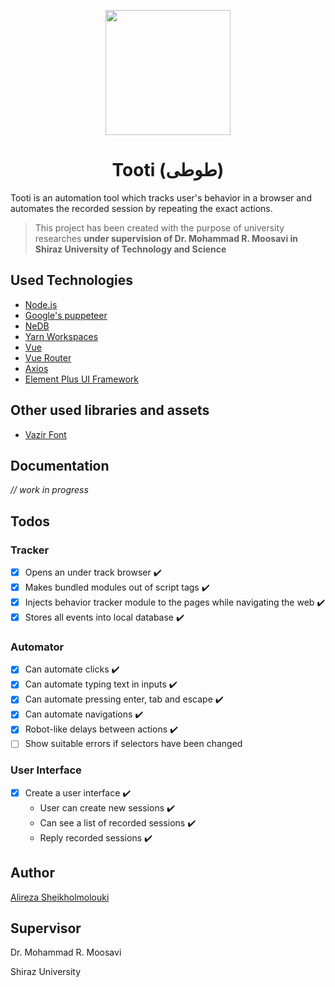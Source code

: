 <p align="center">
  <img src="https://user-images.githubusercontent.com/2771377/117469209-b4399980-af6a-11eb-89f8-d49dc06e688c.png" width="200">
  <h1 align="center">Tooti (طوطی)</h1>
</p>

Tooti is an automation tool which tracks user's behavior in a browser and automates the recorded session by repeating the exact actions.

> This project has been created with the purpose of university researches **under supervision of Dr. Mohammad R. Moosavi in Shiraz University of Technology and Science**

## Used Technologies

- [Node.js](https://nodejs.org/en/)
- [Google's puppeteer](https://developers.google.com/web/tools/puppeteer)
- [NeDB](https://github.com/louischatriot/nedb)
- [Yarn Workspaces](https://yarnpkg.com/lang/en/docs/workspaces/)
- [Vue](https://vuejs.org/)
- [Vue Router](https://router.vuejs.org/)
- [Axios](https://github.com/axios/axios)
- [Element Plus UI Framework](https://element-plus.org/)

## Other used libraries and assets

- [Vazir Font](https://github.com/rastikerdar/vazir-font)

## Documentation

_// work in progress_

## Todos

### Tracker

- [x] Opens an under track browser ✔️
- [x] Makes bundled modules out of script tags ✔️
- [x] Injects behavior tracker module to the pages while navigating the web ✔️
- [x] Stores all events into local database ✔️

### Automator

- [x] Can automate clicks ✔️
- [x] Can automate typing text in inputs ✔️
- [x] Can automate pressing enter, tab and escape ✔️
- [x] Can automate navigations ✔️
- [x] Robot-like delays between actions ✔️
- [ ] Show suitable errors if selectors have been changed

### User Interface

- [x] Create a user interface ✔️
  - User can create new sessions ✔️
  - Can see a list of recorded sessions ✔️
  - Reply recorded sessions ✔️

## Author

[Alireza Sheikholmolouki](mailto:alireza.sheikholmolouki@gmail.com)

## Supervisor

Dr. Mohammad R. Moosavi

Shiraz University
